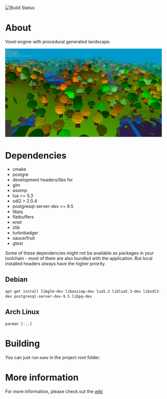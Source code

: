 ![Build Status](https://gitlab.com/mgerhardy/engine/badges/master/build.svg)

# About
Voxel engine with procedural generated landscape.

![Screenshot](/screenshots/2016-05-05.png "Status")

# Dependencies
* cmake
* postgre
* development headers/libs for
 * glm
 * assimp
 * lua >= 5.3
 * sdl2 > 2.0.4
 * postgresql-server-dev >= 9.5
 * libpq
 * flatbuffers
 * enet
 * zlib
 * turbobadger
 * sauce/fruit
 * gtest

Some of these dependencies might not be available as packages in your toolchain - most of them are also bundled with the application. But local installed headers always have the higher priority.

## Debian
    apt-get install libglm-dev libassimp-dev lua5.3 liblua5.3-dev libsdl2-dev postgresql-server-dev-9.5 libpq-dev

## Arch Linux
    pacman [...]

# Building
You can just run ```make``` in the project root folder.

# More information
For more information, please check out the [wiki](https://gitlab.com/mgerhardy/engine/wikis/home)